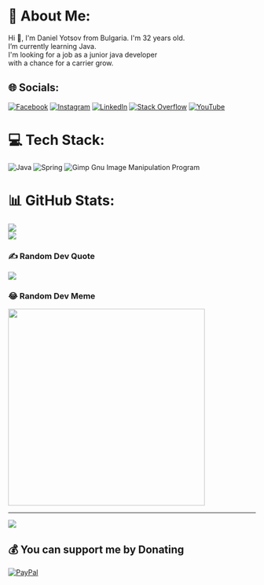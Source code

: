 # 💫 About Me:
Hi 👋, I'm Daniel Yotsov from Bulgaria. I'm 32 years old.<br>I’m currently learning Java.<br>I'm looking for a job as a junior java developer <br>with a chance for a carrier grow.


## 🌐 Socials:
[![Facebook](https://img.shields.io/badge/Facebook-%231877F2.svg?logo=Facebook&logoColor=white)](https://facebook.com/DanielYotsov/) [![Instagram](https://img.shields.io/badge/Instagram-%23E4405F.svg?logo=Instagram&logoColor=white)](https://instagram.com/daniel.yotsov/) [![LinkedIn](https://img.shields.io/badge/LinkedIn-%230077B5.svg?logo=linkedin&logoColor=white)](https://linkedin.com/in/daniel-yotsov-a32391291/) [![Stack Overflow](https://img.shields.io/badge/-Stackoverflow-FE7A16?logo=stack-overflow&logoColor=white)](https://stackoverflow.com/users/22554378/daniel-yotsov) [![YouTube](https://img.shields.io/badge/YouTube-%23FF0000.svg?logo=YouTube&logoColor=white)](https://youtube.com/@danielyotsov) 

# 💻 Tech Stack:
![Java](https://img.shields.io/badge/java-%23ED8B00.svg?style=plastic&logo=java&logoColor=white) ![Spring](https://img.shields.io/badge/spring-%236DB33F.svg?style=plastic&logo=spring&logoColor=white) ![Gimp Gnu Image Manipulation Program](https://img.shields.io/badge/Gimp-657D8B?style=plastic&logo=gimp&logoColor=FFFFFF)
# 📊 GitHub Stats:
![](https://github-readme-streak-stats.herokuapp.com/?user=doomsnight-bg&theme=dark&hide_border=true)<br/>
![](https://github-readme-stats.vercel.app/api/top-langs/?username=doomsnight-bg&theme=dark&hide_border=true&include_all_commits=true&count_private=false&layout=compact)

### ✍️ Random Dev Quote
![](https://quotes-github-readme.vercel.app/api?type=horizontal&theme=dark)

### 😂 Random Dev Meme
<img src='https://randommeme-five.vercel.app/' style="height: 400px;"/>

---
[![](https://visitcount.itsvg.in/api?id=doomsnight-bg&icon=0&color=0)](https://visitcount.itsvg.in)

  ## 💰 You can support me by Donating
  [![PayPal](https://img.shields.io/badge/PayPal-00457C?style=for-the-badge&logo=paypal&logoColor=white)](https://paypal.me/DanielYotsov) 

  
<!-- Proudly created with GPRM ( https://gprm.itsvg.in ) -->
